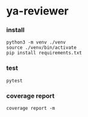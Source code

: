 # ya-reviewer


### install
````shell
python3 -m venv ./venv
source ./venv/bin/activate 
pip install requirements.txt
````

### test
````shell
pytest
````


### coverage report
````shell
coverage report -m
````

